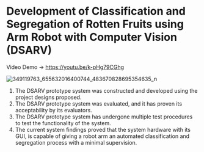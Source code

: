 # Development of Classification and Segregation of Rotten Fruits using Arm Robot with Computer Vision (DSARV)

Video Demo -> https://youtu.be/k-pHg79CGhg

![349119763_655632016400744_483670828695354635_n](https://github.com/DevDumDum/Armadilo/assets/69324542/0cf263b6-be9c-49a3-ba18-406265bc1cff)

1. The DSARV prototype system was constructed and developed using the project designs proposed.
2. The DSARV prototype system was evaluated, and it has proven its acceptability by its evaluators.
3. The DSARV prototype system has undergone multiple test procedures to test the functionality of the system.
4. The current system findings proved that the system hardware with its GUI, is capable of giving a robot arm an automated classification and segregation process with a minimal supervision.

